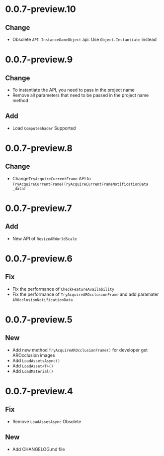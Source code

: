 # 0.0.7-preview.10
## Change
- Obsolete `API.InstanceGameObject` api. Use `Object.Instantiate` instead

# 0.0.7-preview.9
## Change
- To instantiate the API, you need to pass in the project name
- Remove all parameters that need to be passed in the project name method
## Add
- Load `ComputeShader` Supported

# 0.0.7-preview.8
## Change

-  Change`TryAcquireCurrentFrame` API to `TryAcquireCurrentFrame(TryAcquireCurrentFrameNotificationData _data)`

# 0.0.7-preview.7
## Add
- New API of `ResizeARWorldScale`

# 0.0.7-preview.6
## Fix
- Fix the performance of `CheckFeatureAvailability`
- Fix the performance of `TryAcquireAROcclusionFrame` and add paramater `AROcclusionNotificationData`

# 0.0.7-preview.5

## New
- Add new method `TryAcquireAROcclusionFrame()` for developer get AROcclusion images 
- Add `LoadAssetsAsync()`
- Add `LoadAsset<T>()`
- Add `LoadMaterial()`

# 0.0.7-preview.4
## Fix
- Remove `LoadAssetAsync` Obsolete
  
## New
- Add CHANGELOG.md file
